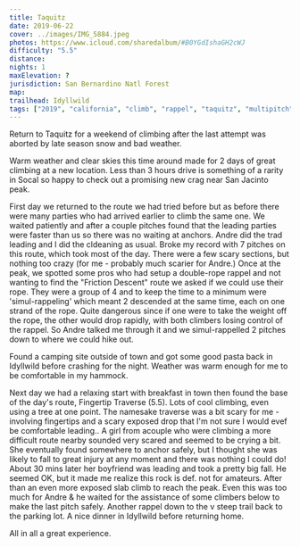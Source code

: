 ```yaml
---
title: Taquitz
date: 2019-06-22
cover: ../images/IMG_5884.jpeg
photos: https://www.icloud.com/sharedalbum/#B0YGdIshaGH2cWJ
difficulty: "5.5"
distance:
nights: 1
maxElevation: ?
jurisdiction: San Bernardino Natl Forest
map:
trailhead: Idyllwild
tags: ["2019", "california", "climb", "rappel", "taquitz", "multipitch", "simul-rappel", "white maiden walkway", "fingertip traverse"]
---
```


Return to Taquitz for a weekend of climbing after the last attempt was aborted
by late season snow and bad weather.

Warm weather and clear skies this time around made for 2 days of great climbing
at a new location.  Less than 3 hours drive is something of a rarity in Socal
so happy to check out a promising new crag near San Jacinto peak.

First day we returned to the route we had tried before but as before there were
many parties who had arrived earlier to climb the same one.  We waited
patiently and after a couple pitches found that the leading parties were faster
than us so there was no waiting at anchors.  Andre did the trad leading and
I did the cldeaning as usual.  Broke my record with 7 pitches on this route,
which took most of the day.  There were a few scary sections, but nothing too
crazy (for me - probably much scarier for Andre.)  Once at the peak, we spotted
some pros who had setup a double-rope rappel and not wanting to find the
"Friction Descent" route we asked if we could use their rope.  They were
a group of 4 and to keep the time to a minimum were 'simul-rappeling' which
meant 2 descended at the same time, each on one strand of the rope.  Quite
dangerous since if one were to take the weight off the rope, the other would
drop rapidly, with both climbers losing control of the rappel.  So Andre talked
me through it and we simul-rappelled 2 pitches down to where we could hike out.

Found a camping site outside of town and got some good pasta back in Idyllwild
before crashing for the night.  Weather was warm enough for me to be comfortable in my hammock.

Next day we had a relaxing start with breakfast in town then found the base of
the day's route, Fingertip Traverse (5.5).  Lots of cool climbing, even using
a tree at one point.  The namesake traverse was a bit scary for me - involving
fingertips and a scary exposed drop that I'm not sure I would evef be
comfortable leading..
A girl from acouple who were climbing a more difficult route nearby sounded
very scared and seemed to be crying a bit.  She eventually found somewhere to
anchor safely, but I thought she was likely to fall to great injury at any
moment and there was nothing I could do!  About 30 mins later her boyfriend was
leading and took a pretty big fall.  He seemed OK, but it made me realize this
rock is def. not for amateurs.
After than an even more exposed slab climb to reach the peak.  Even this was
too much for Andre & he waited for the assistance of some climbers below to
make the last pitch safely.  Another rappel down to the v steep trail back to
the parking lot.  A nice dinner in Idyllwild before returning home.

All in all a great experience.






